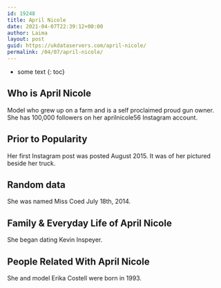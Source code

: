 ```yaml
---
id: 19248
title: April Nicole
date: 2021-04-07T22:39:12+00:00
author: Laima
layout: post
guid: https://ukdataservers.com/april-nicole/
permalink: /04/07/april-nicole/
---
```


* some text
{: toc}


## Who is April Nicole
                  
                  
                  
Model who grew up on a farm and is a self proclaimed proud gun owner. She has 100,000 followers on her aprilnicole56 Instagram account. 
                  
              
            
              
            
                
                
                
## Prior to Popularity
                  
                  
                  
Her first Instagram post was posted August 2015. It was of her pictured beside her truck.
                  
              
            
              
            
                
                
                
## Random data
                  
                  
                  
She was named Miss Coed July 18th, 2014.
                  
              
            
              
            
                
                
                
## Family & Everyday Life of April Nicole
                  
                  
                  
She began dating Kevin Inspeyer. 
                  
              
            
              
            
                
                
                
## People Related With April Nicole
                  
                  
                  
She and model Erika Costell were born in 1993.
                  
              
            
              
            
                
              
            
              
              
            
            
              
            
          
          
          
